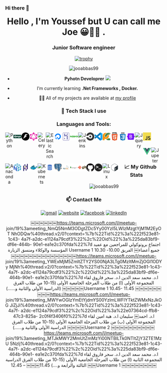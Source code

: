 ### Hi there 👋
<div align="center">
<h1 align="center" style="display:inline">Hello , I'm Youssef but U can call me Joe 😀✌🏻 .</h1>
<h3 align="center">Junior Software engineer </h3>

[![trophy](https://github-profile-trophy.vercel.app/?username=jooabbas99)](https://github.com/jooabbas99/github-profile-trophy)

<p align="center"> <img src="https://komarev.com/ghpvc/?username=jooabbas99" alt="jooabbas99" /> </p>

-   **Pyhotn Developrer**     <img height="25" src="https://www.vectorlogo.zone/logos/python/python-icon.svg">

-  I’m currently learning **.Net Frameworks  , Docker.**

- 👨‍💻 All of my projects are available at [my profile](https://github.com/jooabbas99)



### 🔧 Tech Stack I use


### Languages and Tools:
[<img align="left" alt="Python" width="26px" src="https://github.com/abranhe/programming-languages-logos/blob/master/src/python/python_128x128.png" />]()
[<img align="left" alt="Django" width="26px" src="https://github.com/devicons/devicon/blob/master/icons/django/django-original.svg" />]()
[<img align="left" alt="Fast API" width="26px" src="https://raw.githubusercontent.com/simple-icons/simple-icons/c4d9d3fee42301facaf14e44adb3183a5fb7d068/icons/fastapi.svg" />]()
[<img align="left" alt="GraphQL" width="26px" src="https://raw.githubusercontent.com/github/explore/80688e429a7d4ef2fca1e82350fe8e3517d3494d/topics/graphql/graphql.png" />]()
[<img align="left" alt="Celery" width="26px" src="https://raw.githubusercontent.com/simple-icons/simple-icons/c4d9d3fee42301facaf14e44adb3183a5fb7d068/icons/celery.svg" />]()
[<img align="left" alt="Elastic Search" width="26px" src="https://raw.githubusercontent.com/simple-icons/simple-icons/c4d9d3fee42301facaf14e44adb3183a5fb7d068/icons/elasticsearch.svg" />]()
[<img align="left" alt="Digital Ocean" width="26px" src="https://github.com/devicons/devicon/blob/master/icons/digitalocean/digitalocean-original.svg" />]()
[<img align="left" alt="Heroku" width="26px" src="https://github.com/devicons/devicon/blob/master/icons/heroku/heroku-original.svg" />]()
[<img align="left" alt="Nginx" width="26px" src="https://github.com/devicons/devicon/blob/master/icons/nginx/nginx-original.svg" />]()
[<img align="left" alt="Jenkins" width="26px" src="https://raw.githubusercontent.com/simple-icons/simple-icons/c4d9d3fee42301facaf14e44adb3183a5fb7d068/icons/jenkins.svg" />]()
[<img align="left" alt="Circle CI" width="26px" src="https://github.com/devicons/devicon/blob/master/icons/circleci/circleci-plain.svg" />]()


[<img align="left" alt="Visual Studio Code" width="26px" src="https://raw.githubusercontent.com/github/explore/80688e429a7d4ef2fca1e82350fe8e3517d3494d/topics/visual-studio-code/visual-studio-code.png" />]()
[<img align="left" alt="Pycharm" width="26px" src="https://github.com/devicons/devicon/blob/master/icons/pycharm/pycharm-original.svg" />]()

[<img align="left" alt="HTML5" width="26px" src="https://raw.githubusercontent.com/github/explore/80688e429a7d4ef2fca1e82350fe8e3517d3494d/topics/html/html.png" />]()
[<img align="left" alt="CSS3" width="26px" src="https://raw.githubusercontent.com/github/explore/80688e429a7d4ef2fca1e82350fe8e3517d3494d/topics/css/css.png" />]()
[<img align="left" alt="Bootstrap" width="26px" src="https://github.com/devicons/devicon/blob/master/icons/bootstrap/bootstrap-original.svg" />]()
[<img align="left" alt="Jquery" width="26px" src="https://raw.githubusercontent.com/simple-icons/simple-icons/c4d9d3fee42301facaf14e44adb3183a5fb7d068/icons/jquery.svg" />]()
[<img align="left" alt="JavaScript" width="26px" src="https://raw.githubusercontent.com/github/explore/80688e429a7d4ef2fca1e82350fe8e3517d3494d/topics/javascript/javascript.png" />]() <br><br>

[<img align="left" alt="VueJS" width="26px" src="https://github.com/devicons/devicon/blob/master/icons/vuejs/vuejs-original.svg" />]()

[<img align="left" alt="Jupeter" width="26px" src="https://raw.githubusercontent.com/simple-icons/simple-icons/c4d9d3fee42301facaf14e44adb3183a5fb7d068/icons/jupyter.svg" />]()
[<img align="left" alt="Anaconda" width="26px" src="https://raw.githubusercontent.com/simple-icons/simple-icons/c4d9d3fee42301facaf14e44adb3183a5fb7d068/icons/anaconda.svg" />]()


[<img align="left" alt="Numpy" width="26px" src="https://github.com/devicons/devicon/blob/master/icons/numpy/numpy-original.svg" />]()
[<img align="left" alt="Panda" width="26px" src="https://github.com/devicons/devicon/blob/master/icons/pandas/pandas-original.svg" />]()

[<img align="left" alt="Docker" width="26px" src="https://github.com/devicons/devicon/blob/master/icons/docker/docker-original.svg" />]()
[<img align="left" alt="Kubernets" width="26px" src="https://raw.githubusercontent.com/simple-icons/simple-icons/c4d9d3fee42301facaf14e44adb3183a5fb7d068/icons/kubernetes.svg" />]()

[<img align="left" alt="SQL" width="26px" src="https://raw.githubusercontent.com/github/explore/80688e429a7d4ef2fca1e82350fe8e3517d3494d/topics/sql/sql.png" />]()
[<img align="left" alt="Postgresql" width="26px" src="https://github.com/devicons/devicon/blob/master/icons/postgresql/postgresql-original.svg" />]()
[<img align="left" alt="MySQL" width="26px" src="https://raw.githubusercontent.com/github/explore/80688e429a7d4ef2fca1e82350fe8e3517d3494d/topics/mysql/mysql.png" />]()
[<img align="left" alt="MongoDB" width="26px" src="https://raw.githubusercontent.com/github/explore/80688e429a7d4ef2fca1e82350fe8e3517d3494d/topics/mongodb/mongodb.png" />]()
[<img align="left" alt="Git" width="26px" src="https://raw.githubusercontent.com/github/explore/80688e429a7d4ef2fca1e82350fe8e3517d3494d/topics/git/git.png" />]()
[<img align="left" alt="GitHub" width="26px" src="https://raw.githubusercontent.com/github/explore/78df643247d429f6cc873026c0622819ad797942/topics/github/github.png" />]()
[<img align="left" alt="Terminal" width="26px" src="https://raw.githubusercontent.com/github/explore/80688e429a7d4ef2fca1e82350fe8e3517d3494d/topics/terminal/terminal.png" />]()
[<img align="left" alt="Linux" width="26px" src="https://raw.githubusercontent.com/simple-icons/simple-icons/c4d9d3fee42301facaf14e44adb3183a5fb7d068/icons/linux.svg" />]()
[<img align="left" alt="Bash" width="26px" src="https://github.com/devicons/devicon/blob/master/icons/bash/bash-original.svg" />]()




### 📈 My Github Stats

<img align="center" src="https://github-readme-stats.vercel.app/api?username=jooabbas99&show_icons=true" alt="jooabbas99" />


### 📫 Contact Me

<p align="center">
<a href="mailto:youssef.ahmedabbas99@gmail.com" target="blank"><img align="center" src="https://cdn.jsdelivr.net/npm/simple-icons@3.4.0/icons/gmail.svg" alt="gmail" height="30" width="30" /></a>
<a href="https://github.com/jooabbas99" target="blank"><img align="center" src="https://cdn.jsdelivr.net/npm/jam-icons@2.0.0/svg/link.svg" alt="website" height="30" width="30" /></a>
<a href="https://fb.com/joo.abs99" target="blank"><img align="center" src="https://cdn.jsdelivr.net/npm/simple-icons@3.0.1/icons/facebook.svg" alt="facebook" height="30" width="30" /></a>
<a href="https://linkedin.com/in/joeabbas99" target="blank"><img align="center" src="https://cdn.jsdelivr.net/npm/simple-icons@3.0.1/icons/linkedin.svg" alt="linkedIn" height="30" width="30" /></a>


￼￼￼￼￼￼https://teams.microsoft.com/l/meetup- join/19%3ameeting_NmQ5NmM3ODgtZDc5Yy00YzI5LWIzMzgtYjM1M2EyOT NhODQw%40thread.v2/0?context=%7b%22Tid%22%3a%222f523e81-1c43- 4a7f-a2dc-e1124a79cdf3%22%2c%22Oid%22%3a%225da83bf9-df6e-464b- 90e1-ea1e2c370fda%22%7d
اجتماع بروتوكولي للمراجعين مع عميد المؤسسة والوكلاء ومنسق الزيارة Username 1
جميع أعضاء￼ الفريق
10.00- 10.30
￼￼￼￼￼￼￼￼￼￼￼￼￼￼￼https://teams.microsoft.com/l/meetup- join/19%3ameeting_YWExMjM5ZmItZTY2YS00NjA3LTg0MzItMmZjOGI1ODYy MjNh%40thread.v2/0?context=%7b%22Tid%22%3a%222f523e81-1c43-4a7f- a2dc-e1124a79cdf3%22%2c%22Oid%22%3a%225da83bf9-df6e-464b-90e1- ea1e2c370fda%22%7d
ا.د. محمد سعد الدين ا.د. سحر فاروق
لقاء المجموعة الأولى (ا) من طلاب المرحلة الجامعية الأولى (15-10 من طلاب الفرق
الدراسية الأولى والثانية و......))
￼￼￼￼￼Username 1
10.45- 11.45
￼￼￼￼￼￼￼￼￼https://teams.microsoft.com/l/meetup- join/19%3ameeting_MWYwOGIzYmEtYjdmYS00YzlmLWFlYTktZWMxNzJkOG JiZjJi%40thread.v2/0?context=%7b%22Tid%22%3a%222f523e81-1c43-4a7f- a2dc-e1124a79cdf3%22%2c%22Oid%22%3a%22e07364cd-ffb8-47c3-825a- 2c0f4f3406f0%22%7d
ا.د. احمد￼ سليمان ا.د. هبة امين
لقاء المجموعة الأولى (ب) من طلاب المرحلة الجامعية الأولى (15-10 من طلاب الفرق الدراسية الأولى والثانية و......)
￼￼￼￼Username 2
￼￼￼￼￼￼￼￼￼￼https://teams.microsoft.com/l/meetup- join/19%3ameeting_MTJkMWY2MmUtZmMzYi00NTBlLTk0NTItZjY3ZTE1MzU 5Nzlj%40thread.v2/0?context=%7b%22Tid%22%3a%222f523e81-1c43-4a7f- a2dc-e1124a79cdf3%22%2c%22Oid%22%3a%225da83bf9-df6e-464b-90e1- ea1e2c370fda%22%7d
ا.د. محمد سعد الدين ا.د. سحر فاروق
لقاء المجموعة الثانية (ا) من طلاب المرحلة الجامعية الأولى (15-10 من طلاب الفرق الدراسية الثالثة والرابعة و....)
11.45￼￼￼ – 12.45
￼￼Username 1
￼￼￼￼￼￼￼￼
